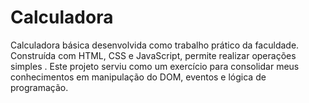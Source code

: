 # Calculadora
Calculadora básica desenvolvida como trabalho prático da faculdade. Construída com HTML, CSS e JavaScript, permite realizar operações simples . Este projeto serviu como um exercício para consolidar meus conhecimentos em manipulação do DOM, eventos e lógica de programação.
